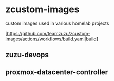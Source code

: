 # zcustom-images
custom images used in various homelab projects

[https://github.com/teamzuzu/zcustom-images/actions/workflows/build.yaml|build]

## zuzu-devops

## proxmox-datacenter-controller
